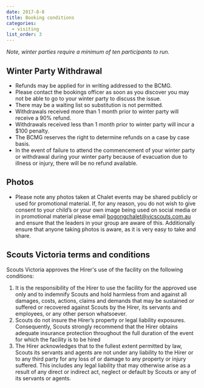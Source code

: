 ```yaml
---
date: 2017-8-8
title: Booking conditions
categories:
  - visiting
list_order: 3
---
```


_Note, winter parties require a minimum of ten participants to run._

## Winter Party Withdrawal

 - Refunds may be applied for in writing addressed to the BCMG.
 - Please contact the bookings officer as soon as you discover you may not be
   able to go to your winter party to discuss the issue.
 - There may be a waiting list so substitution is not permitted.
 - Withdrawals received more than 1 month prior to winter party will receive a
   90% refund.
 - Withdrawals received less than 1 month prior to winter party will incur a
   $100 penalty.
 - The BCMG reserves the right to determine refunds on a case by case basis.
 - In the event of failure to attend the commencement of your winter party or
   withdrawal during your winter party because of evacuation due to illness or
   injury, there will be no refund available.

## Photos

 - Please note any photos taken at Chalet events may be shared publicly or used
   for promotional material. If, for any reason, you do not wish to give consent
   to your child’s or your own image being used on social media or in
   promotional material please email
   [bogongchalet@vicscouts.com.au](mailto:bogongchalet@vicscouts.com.au) and
   ensure that the leaders in your group are aware of this. Additionally ensure
   that anyone taking photos is aware, as it is very easy to take and share.

## Scouts Victoria terms and conditions

Scouts Victoria approves the Hirer's use of the facility on the following conditions:

1. It is the responsibility of the Hirer to use the facility for the approved use only and to indemnify Scouts and hold harmless from and against all damages, costs, actions, claims and demands that may be sustained or suffered or recovered against Scouts by the Hirer, its servants and employees, or any other person whatsoever.
2. Scouts do not insure the Hirer’s property or legal liability exposures. Consequently, Scouts strongly recommend that the Hirer obtains adequate insurance protection throughout the full duration of the event for which the facility is to be hired
3. The Hirer acknowledges that to the fullest extent permitted by law, Scouts its servants and agents are not under any liability to the Hirer or to any third party for any loss of or damage to any property or injury suffered. This includes any legal liability that may otherwise arise as a result of any direct or indirect act, neglect or default by Scouts or any of its servants or agents.
